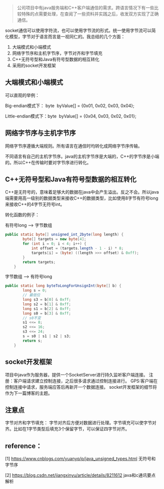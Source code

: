> 公司项目中有java服务端和C++客户端通信的需求。跨语言情况下有一些比较特殊的点需要处理，在查阅了一些资料并实践之后，收发双方实现了正确通信。

socket通信可以使用字符流，也可以使用字节流的形式。统一使用字节流可以简化模型，字节对于语言而言是一视同仁的。我总结的几个方面：

1. 大端模式和小端模式
2. 网络字节序和主机字节序，字节对齐和字节填充
3. C++无符号型和Java有符号型数据的相互转化
4. 采用的socket开发框架

## 大端模式和小端模式

可以直观的举例：

Big-endian模式下： byte  byValue[] = {0x01, 0x02, 0x03, 0x04};

Little-endian模式下：byte  byValue[] = {0x04, 0x03, 0x02, 0x01};

## 网络字节序与主机字节序

网络字节序遵循大端规则。所有语言在通信时均转化成网络字节序传输。

不同语言有自己的主机字节序。java的主机字节序是大端的，C++的字节序是小端的。所以C++在传输时要对字节序进行转化。

## C++无符号型和Java有符号型数据的相互转化

C++是无符号的，意味着足够大的数据在java中会产生溢出。反之不会。所以java端需要用高一级别的数据类型来接收C++的数据类型，比如使用8字节有符号long来接收C++的4字节无符号int。

转化函数的例子：

有符号long --> 字节数组

```java
public static byte[] unsigned_int_2byte(long length) {
        byte[] targets = new byte[4];
        for (int i = 0; i < 4; i++) {
            int offset = (targets.length - 1 - i) * 8;
            targets[i] = (byte) ((length >>> offset) & 0xff);
        }
        return targets;
    }
```

字节数组 --> 有符号long

```java
public static long byteToLongForUnsignInt(byte[] b) {
        long s = 0;
        // 最低位
        long s3 = b[0] & 0xff;
        long s2 = b[1] & 0xff;
        long s1 = b[2] & 0xff;
        long s0 = b[3] & 0xff;
        // s0不变
        s1 <<= 8;
        s2 <<= 16;
        s3 <<= 24;
        s = s0 | s1 | s2 | s3;
        return s;
    }
```

## socket开发框架

项目中java作为服务器，提供一个SocketServer进行持久监听客户端连接。
注册：客户端请求建立控制连接，之后很多请求通过控制连接进行。
GPS:客户端在控制连接中请求，服务端应答后再新开一个数据连接。
socket开发框架的细节将作为下一篇博客的主题。

## 注意点

字节对齐和字节填充：
字节对齐后方便对数据进行处理。字节填充可以使字节对齐。比如在1字节类型后填充3个保留字节，可以保证四字节对齐。

## reference：

[1] https://www.cnblogs.com/yuanyq/p/java_unsigned_types.html 无符号和字节序

[2] https://blog.csdn.net/jiangxinyu/article/details/8211612 java和c通讯要点解析